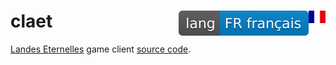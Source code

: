 # claet [<img src="https://github.com/vancolbert/trucsle/raw/main/flag-fr.svg" height="20" align="right"><img src="https://github.com/vancolbert/trucsle/raw/main/lang-fr.svg" align="right">](README.fr.md)

[Landes Eternelles](http://www.landes-eternelles.com/) game client [source code](http://jeu.landes-eternelles.com/~ale/downloads.html).
